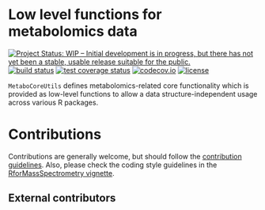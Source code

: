 # Low level functions for metabolomics data

[![Project Status: WIP – Initial development is in progress, but there has not yet been a stable, usable release suitable for the public.](https://www.repostatus.org/badges/latest/wip.svg)](https://www.repostatus.org/#wip)
[![build status](https://github.com/rformassspectrometry/MetaboCoreUtils/workflows/R-CMD-check/badge.svg)](https://github.com/rformassspectrometry/MetaboCoreUtils/actions?query=workflow%3AR-CMD-check)
[![test coverage status](https://github.com/RforMassSpectrometry/MetaboCoreUtils/workflows/test-coverage/badge.svg)](https://github.com/rformassspectrometry/MetaboCoreUtils/actions?query=workflow%3Atest-coverage)
[![codecov.io](http://codecov.io/github/rformassspectrometry/MetaboCoreUtils/coverage.svg?branch=master)](http://codecov.io/github/rformassspectrometry/MetaboCoreUtils?branch=master)
[![license](https://img.shields.io/badge/license-Artistic--2.0-brightgreen.svg)](https://opensource.org/licenses/Artistic-2.0)

`MetaboCoreUtils` defines metabolomics-related core functionality which is
provided as low-level functions to allow a data structure-independent usage
across various R packages.

# Contributions

Contributions are generally welcome, but should follow the [contribution
guidelines](https://rformassspectrometry.github.io/RforMassSpectrometry/articles/RforMassSpectrometry.html#contributions).
Also, please check the coding style guidelines in the [RforMassSpectrometry
vignette](https://rformassspectrometry.github.io/RforMassSpectrometry/articles/RforMassSpectrometry.html).


## External contributors
